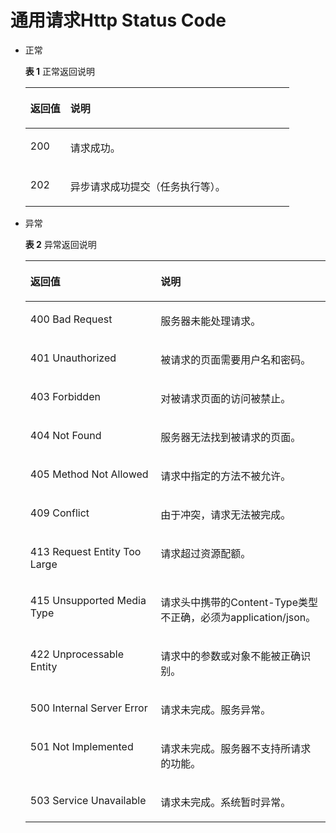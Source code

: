 # 通用请求Http Status Code<a name="drs_05_0003"></a>

-   正常

    **表 1**  正常返回说明

    <a name="table7063486"></a>
    <table><thead align="left"><tr id="row7125975"><th class="cellrowborder" valign="top" width="15.15%" id="mcps1.2.3.1.1"><p id="p40333087"><a name="p40333087"></a><a name="p40333087"></a><strong id="b1839231819351"><a name="b1839231819351"></a><a name="b1839231819351"></a>返回值</strong></p>
    </th>
    <th class="cellrowborder" valign="top" width="84.85000000000001%" id="mcps1.2.3.1.2"><p id="p45754591"><a name="p45754591"></a><a name="p45754591"></a><strong id="b3392141818358"><a name="b3392141818358"></a><a name="b3392141818358"></a>说明</strong></p>
    </th>
    </tr>
    </thead>
    <tbody><tr id="row15134400"><td class="cellrowborder" valign="top" width="15.15%" headers="mcps1.2.3.1.1 "><p id="p17926889"><a name="p17926889"></a><a name="p17926889"></a>200</p>
    </td>
    <td class="cellrowborder" valign="top" width="84.85000000000001%" headers="mcps1.2.3.1.2 "><p id="p42791939"><a name="p42791939"></a><a name="p42791939"></a>请求成功。</p>
    </td>
    </tr>
    <tr id="row49583138"><td class="cellrowborder" valign="top" width="15.15%" headers="mcps1.2.3.1.1 "><p id="p56811240"><a name="p56811240"></a><a name="p56811240"></a>202</p>
    </td>
    <td class="cellrowborder" valign="top" width="84.85000000000001%" headers="mcps1.2.3.1.2 "><p id="p38307698"><a name="p38307698"></a><a name="p38307698"></a>异步请求成功提交（任务执行等）。</p>
    </td>
    </tr>
    </tbody>
    </table>


-   异常

    **表 2**  异常返回说明

    <a name="table49008235"></a>
    <table><thead align="left"><tr id="row2282555"><th class="cellrowborder" valign="top" width="43.43%" id="mcps1.2.3.1.1"><p id="p50669287"><a name="p50669287"></a><a name="p50669287"></a><strong id="b18956102811354"><a name="b18956102811354"></a><a name="b18956102811354"></a>返回值</strong></p>
    </th>
    <th class="cellrowborder" valign="top" width="56.57%" id="mcps1.2.3.1.2"><p id="p10571616"><a name="p10571616"></a><a name="p10571616"></a><strong id="b1395642853518"><a name="b1395642853518"></a><a name="b1395642853518"></a>说明</strong></p>
    </th>
    </tr>
    </thead>
    <tbody><tr id="row50994573"><td class="cellrowborder" valign="top" width="43.43%" headers="mcps1.2.3.1.1 "><p id="p36919767"><a name="p36919767"></a><a name="p36919767"></a>400 Bad Request</p>
    </td>
    <td class="cellrowborder" valign="top" width="56.57%" headers="mcps1.2.3.1.2 "><p id="p37711141"><a name="p37711141"></a><a name="p37711141"></a>服务器未能处理请求。</p>
    </td>
    </tr>
    <tr id="row3855953"><td class="cellrowborder" valign="top" width="43.43%" headers="mcps1.2.3.1.1 "><p id="p43896801"><a name="p43896801"></a><a name="p43896801"></a>401 Unauthorized</p>
    </td>
    <td class="cellrowborder" valign="top" width="56.57%" headers="mcps1.2.3.1.2 "><p id="p65980010"><a name="p65980010"></a><a name="p65980010"></a>被请求的页面需要用户名和密码。</p>
    </td>
    </tr>
    <tr id="row56949179"><td class="cellrowborder" valign="top" width="43.43%" headers="mcps1.2.3.1.1 "><p id="p49480747"><a name="p49480747"></a><a name="p49480747"></a>403 Forbidden</p>
    </td>
    <td class="cellrowborder" valign="top" width="56.57%" headers="mcps1.2.3.1.2 "><p id="p48517543"><a name="p48517543"></a><a name="p48517543"></a>对被请求页面的访问被禁止。</p>
    </td>
    </tr>
    <tr id="row34004710"><td class="cellrowborder" valign="top" width="43.43%" headers="mcps1.2.3.1.1 "><p id="p2918112"><a name="p2918112"></a><a name="p2918112"></a>404 Not Found</p>
    </td>
    <td class="cellrowborder" valign="top" width="56.57%" headers="mcps1.2.3.1.2 "><p id="p35040539"><a name="p35040539"></a><a name="p35040539"></a>服务器无法找到被请求的页面。</p>
    </td>
    </tr>
    <tr id="row46929400"><td class="cellrowborder" valign="top" width="43.43%" headers="mcps1.2.3.1.1 "><p id="p43185079"><a name="p43185079"></a><a name="p43185079"></a>405 Method Not Allowed</p>
    </td>
    <td class="cellrowborder" valign="top" width="56.57%" headers="mcps1.2.3.1.2 "><p id="p8330506"><a name="p8330506"></a><a name="p8330506"></a>请求中指定的方法不被允许。</p>
    </td>
    </tr>
    <tr id="row7865695"><td class="cellrowborder" valign="top" width="43.43%" headers="mcps1.2.3.1.1 "><p id="p33141548"><a name="p33141548"></a><a name="p33141548"></a>409 Conflict</p>
    </td>
    <td class="cellrowborder" valign="top" width="56.57%" headers="mcps1.2.3.1.2 "><p id="p110849"><a name="p110849"></a><a name="p110849"></a>由于冲突，请求无法被完成。</p>
    </td>
    </tr>
    <tr id="row997647"><td class="cellrowborder" valign="top" width="43.43%" headers="mcps1.2.3.1.1 "><p id="p13700548"><a name="p13700548"></a><a name="p13700548"></a>413 Request Entity Too Large</p>
    </td>
    <td class="cellrowborder" valign="top" width="56.57%" headers="mcps1.2.3.1.2 "><p id="p36002581"><a name="p36002581"></a><a name="p36002581"></a>请求超过资源配额。</p>
    </td>
    </tr>
    <tr id="row55587780"><td class="cellrowborder" valign="top" width="43.43%" headers="mcps1.2.3.1.1 "><p id="p6316364"><a name="p6316364"></a><a name="p6316364"></a>415 Unsupported Media Type</p>
    </td>
    <td class="cellrowborder" valign="top" width="56.57%" headers="mcps1.2.3.1.2 "><p id="p41863460"><a name="p41863460"></a><a name="p41863460"></a>请求头中携带的Content-Type类型不正确，必须为application/json。</p>
    </td>
    </tr>
    <tr id="row41226821"><td class="cellrowborder" valign="top" width="43.43%" headers="mcps1.2.3.1.1 "><p id="p51038233"><a name="p51038233"></a><a name="p51038233"></a>422 Unprocessable Entity</p>
    </td>
    <td class="cellrowborder" valign="top" width="56.57%" headers="mcps1.2.3.1.2 "><p id="p40456209"><a name="p40456209"></a><a name="p40456209"></a>请求中的参数或对象不能被正确识别。</p>
    </td>
    </tr>
    <tr id="row28561566"><td class="cellrowborder" valign="top" width="43.43%" headers="mcps1.2.3.1.1 "><p id="p31785544"><a name="p31785544"></a><a name="p31785544"></a>500 Internal Server Error</p>
    </td>
    <td class="cellrowborder" valign="top" width="56.57%" headers="mcps1.2.3.1.2 "><p id="p24492299"><a name="p24492299"></a><a name="p24492299"></a>请求未完成。服务异常。</p>
    </td>
    </tr>
    <tr id="row19104101"><td class="cellrowborder" valign="top" width="43.43%" headers="mcps1.2.3.1.1 "><p id="p3928319"><a name="p3928319"></a><a name="p3928319"></a>501 Not Implemented</p>
    </td>
    <td class="cellrowborder" valign="top" width="56.57%" headers="mcps1.2.3.1.2 "><p id="p49758405"><a name="p49758405"></a><a name="p49758405"></a>请求未完成。服务器不支持所请求的功能。</p>
    </td>
    </tr>
    <tr id="row45172469"><td class="cellrowborder" valign="top" width="43.43%" headers="mcps1.2.3.1.1 "><p id="p35091369"><a name="p35091369"></a><a name="p35091369"></a>503 Service Unavailable</p>
    </td>
    <td class="cellrowborder" valign="top" width="56.57%" headers="mcps1.2.3.1.2 "><p id="p23828670"><a name="p23828670"></a><a name="p23828670"></a>请求未完成。系统暂时异常。</p>
    </td>
    </tr>
    </tbody>
    </table>


